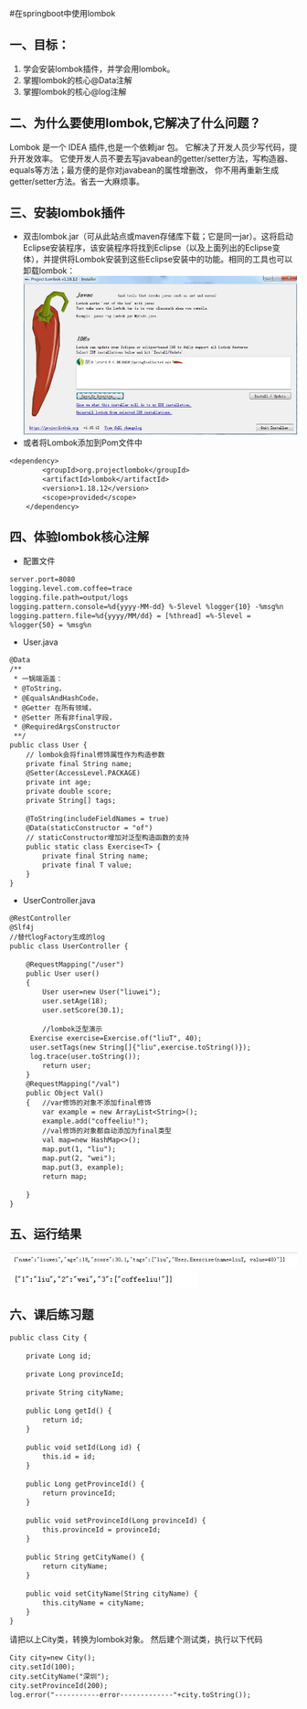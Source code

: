 #在springboot中使用lombok

## 一、目标：
1. 学会安装lombok插件，并学会用lombok。
2. 掌握lombok的核心@Data注解
3. 掌握lombok的核心@log注解


## 二、为什么要使用lombok,它解决了什么问题？
Lombok 是一个 IDEA 插件,也是一个依赖jar 包。
它解决了开发人员少写代码，提升开发效率。
它使开发人员不要去写javabean的getter/setter方法，写构造器、equals等方法；最方便的是你对javabean的属性增删改，
你不用再重新生成getter/setter方法。省去一大麻烦事。

## 三、安装lombok插件
+ 双击lombok.jar（可从此站点或maven存储库下载；它是同一jar）。这将启动Eclipse安装程序，该安装程序将找到Eclipse（以及上面列出的Eclipse变体），并提供将Lombok安装到这些Eclipse安装中的功能。相同的工具也可以卸载lombok：
![如图设置](https://github.com/coffeeliuwei/boot/blob/master/img/25.jpg?raw=true)
+ 或者将Lombok添加到Pom文件中
```
<dependency>
		<groupId>org.projectlombok</groupId>
		<artifactId>lombok</artifactId>
		<version>1.18.12</version>
		<scope>provided</scope>
	</dependency>
```


## 四、体验lombok核心注解
+ 配置文件
```
server.port=8080
logging.level.com.coffee=trace
logging.file.path=output/logs
logging.pattern.console=%d{yyyy-MM-dd} %-5level %logger{10} -%msg%n
logging.pattern.file=%d{yyyy/MM/dd} = [%thread] =%-5level = %logger{50} = %msg%n
```
+ User.java
```
@Data
/**
 * 一锅端涵盖：
 * @ToString，
 * @EqualsAndHashCode，
 * @Getter 在所有领域，
 * @Setter 所有非final字段， 
 * @RequiredArgsConstructor
 **/
public class User {
	// lombok会将final修饰属性作为构造参数
	private final String name;
	@Setter(AccessLevel.PACKAGE)
	private int age;
	private double score;
	private String[] tags;

	@ToString(includeFieldNames = true)
	@Data(staticConstructor = "of")
	// staticConstructor增加对泛型构造函数的支持
	public static class Exercise<T> {
		private final String name;
		private final T value;
	}
}
```
+ UserController.java
```
@RestController
@Slf4j
//替代logFactory生成的log
public class UserController {

	@RequestMapping("/user")
	public User user()
	{
		User user=new User("liuwei");
		user.setAge(18);
		user.setScore(30.1);
		
		//lombok泛型演示
	 Exercise exercise=Exercise.of("liuT", 40);
	 user.setTags(new String[]{"liu",exercise.toString()});
	 log.trace(user.toString());
		return user;
	}
	@RequestMapping("/val")
	public Object Val()
	{   //var修饰的对象不添加final修饰
		var example = new ArrayList<String>();
	    example.add("coffeeliu!");
		//val修饰的对象都自动添加为final类型
		val map=new HashMap<>();
		map.put(1, "liu");
		map.put(2, "wei");
		map.put(3, example);
		return map;
		
	}
}
```

## 五、运行结果
![如图设置](https://github.com/coffeeliuwei/boot/blob/master/img/23.jpg?raw=true)
![如图设置](https://github.com/coffeeliuwei/boot/blob/master/img/24.jpg?raw=true)

## 六、课后练习题
```
public class City {

    private Long id;

    private Long provinceId;

    private String cityName;

    public Long getId() {
        return id;
    }

    public void setId(Long id) {
        this.id = id;
    }

    public Long getProvinceId() {
        return provinceId;
    }

    public void setProvinceId(Long provinceId) {
        this.provinceId = provinceId;
    }

    public String getCityName() {
        return cityName;
    }

    public void setCityName(String cityName) {
        this.cityName = cityName;
    }
}
```
请把以上City类，转换为lombok对象。
然后建个测试类，执行以下代码
```
City city=new City();
city.setId(100);
city.setCityName("深圳");
city.setProvinceId(200);
log.error("-----------error-------------"+city.toString());
```
















